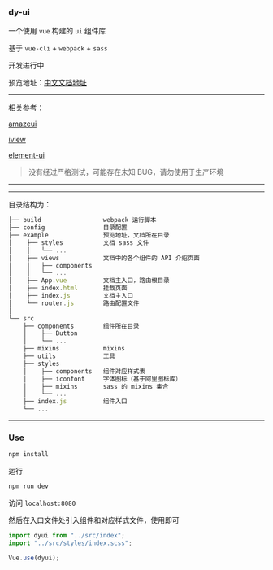 ### dy-ui

一个使用 `vue` 构建的 `ui` 组件库

基于 `vue-cli` + `webpack` + `sass`

开发进行中

预览地址：[中文文档地址](https://hanekaoru.github.io)

----

相关参考：

[amazeui](https://github.com/amazeui/amazeui)

[iview](https://github.com/iview/iview)

[element-ui](https://github.com/ElemeFE/element)

> 没有经过严格测试，可能存在未知 BUG，请勿使用于生产环境


----

----

目录结构为：

```js
├── build                 webpack 运行脚本
├── config                目录配置
├── example               预览地址，文档所在目录
│    ├── styles           文档 sass 文件
│    │   └── ...   
│    ├── views            文档中的各个组件的 API 介绍页面
│    │   ├── components
│    │   └── ...
│    ├── App.vue          文档主入口，路由根目录
│    ├── index.html       挂载页面
│    ├── index.js         文档主入口
│    └── router.js        路由配置文件
│
└── src              
    ├── components        组件所在目录
    │    ├── Button
    │    └── ...
    ├── mixins            mixins
    ├── utils             工具
    ├── styles            
    │    ├── components   组件对应样式表
    │    ├── iconfont     字体图标（基于阿里图标库）
    │    ├── mixins       sass 的 mixins 集合
    │    └── ...
    ├── index.js          组件入口
    └── ...
```

----


### Use

```js
npm install
```

运行

```js
npm run dev
```

访问 `localhost:8080`

然后在入口文件处引入组件和对应样式文件，使用即可

```js
import dyui from "../src/index";
import "../src/styles/index.scss";

Vue.use(dyui);
```